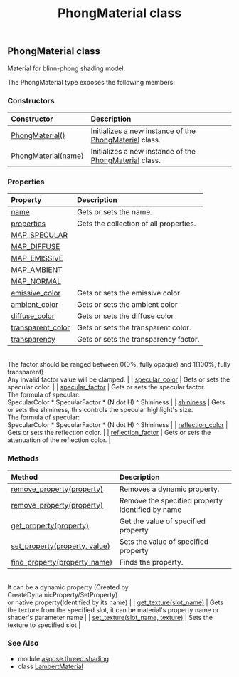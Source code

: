 ﻿---
title: PhongMaterial class
second_title: Aspose.3D for Python via .NET API References
description: 
type: docs
weight: 50
url: /python-net/aspose.threed.shading/phongmaterial/
is_root: false
---

## PhongMaterial class

Material for blinn-phong shading model.



The PhongMaterial type exposes the following members:

### Constructors
| Constructor | Description |
| :- | :- |
| [PhongMaterial()](/3d/python-net/aspose.threed.shading/phongmaterial/__init__/#) | Initializes a new instance of the [PhongMaterial](/3d/python-net/aspose.threed.shading/phongmaterial) class. |
| [PhongMaterial(name)](/3d/python-net/aspose.threed.shading/phongmaterial/__init__/#str) | Initializes a new instance of the [PhongMaterial](/3d/python-net/aspose.threed.shading/phongmaterial) class. |


### Properties
| Property | Description |
| :- | :- |
| [name](/3d/python-net/aspose.threed.shading/phongmaterial/name) | Gets or sets the name. |
| [properties](/3d/python-net/aspose.threed.shading/phongmaterial/properties) | Gets the collection of all properties. |
| [MAP_SPECULAR](/3d/python-net/aspose.threed.shading/phongmaterial/MAP_SPECULAR) |  |
| [MAP_DIFFUSE](/3d/python-net/aspose.threed.shading/phongmaterial/MAP_DIFFUSE) |  |
| [MAP_EMISSIVE](/3d/python-net/aspose.threed.shading/phongmaterial/MAP_EMISSIVE) |  |
| [MAP_AMBIENT](/3d/python-net/aspose.threed.shading/phongmaterial/MAP_AMBIENT) |  |
| [MAP_NORMAL](/3d/python-net/aspose.threed.shading/phongmaterial/MAP_NORMAL) |  |
| [emissive_color](/3d/python-net/aspose.threed.shading/phongmaterial/emissive_color) | Gets or sets the emissive color |
| [ambient_color](/3d/python-net/aspose.threed.shading/phongmaterial/ambient_color) | Gets or sets the ambient color |
| [diffuse_color](/3d/python-net/aspose.threed.shading/phongmaterial/diffuse_color) | Gets or sets the diffuse color |
| [transparent_color](/3d/python-net/aspose.threed.shading/phongmaterial/transparent_color) | Gets or sets the transparent color. |
| [transparency](/3d/python-net/aspose.threed.shading/phongmaterial/transparency) | Gets or sets the transparency factor.<br/>            The factor should be ranged between 0(0%, fully opaque) and 1(100%, fully transparent)<br/>            Any invalid factor value will be clamped. |
| [specular_color](/3d/python-net/aspose.threed.shading/phongmaterial/specular_color) | Gets or sets the specular color. |
| [specular_factor](/3d/python-net/aspose.threed.shading/phongmaterial/specular_factor) | Gets or sets the specular factor. <br/>            The formula of specular:<br/>             SpecularColor * SpecularFactor * (N dot H) ^ Shininess |
| [shininess](/3d/python-net/aspose.threed.shading/phongmaterial/shininess) | Gets or sets the shininess, this controls the specular highlight's size.<br/>            The formula of specular:<br/>             SpecularColor * SpecularFactor * (N dot H) ^ Shininess |
| [reflection_color](/3d/python-net/aspose.threed.shading/phongmaterial/reflection_color) | Gets or sets the reflection color. |
| [reflection_factor](/3d/python-net/aspose.threed.shading/phongmaterial/reflection_factor) | Gets or sets the attenuation of the reflection color. |


### Methods
| Method | Description |
| :- | :- |
| [remove_property(property)](/3d/python-net/aspose.threed.shading/phongmaterial/remove_property/#Property) | Removes a dynamic property. |
| [remove_property(property)](/3d/python-net/aspose.threed.shading/phongmaterial/remove_property/#str) | Remove the specified property identified by name |
| [get_property(property)](/3d/python-net/aspose.threed.shading/phongmaterial/get_property/#str) | Get the value of specified property |
| [set_property(property, value)](/3d/python-net/aspose.threed.shading/phongmaterial/set_property/#str-any) | Sets the value of specified property |
| [find_property(property_name)](/3d/python-net/aspose.threed.shading/phongmaterial/find_property/#str) | Finds the property.<br/>            It can be a dynamic property (Created by CreateDynamicProperty/SetProperty) <br/>            or native property(Identified by its name) |
| [get_texture(slot_name)](/3d/python-net/aspose.threed.shading/phongmaterial/get_texture/#str) | Gets the texture from the specified slot, it can be material's property name or shader's parameter name |
| [set_texture(slot_name, texture)](/3d/python-net/aspose.threed.shading/phongmaterial/set_texture/#str-TextureBase) | Sets the texture to specified slot |


### See Also

* module [aspose.threed.shading](../)
* class [LambertMaterial](/3d/python-net/aspose.threed.shading/lambertmaterial)
